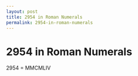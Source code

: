 ```yaml
---
layout: post
title: 2954 in Roman Numerals
permalink: 2954-in-roman-numerals
---
```


# 2954 in Roman Numerals

2954 = MMCMLIV
